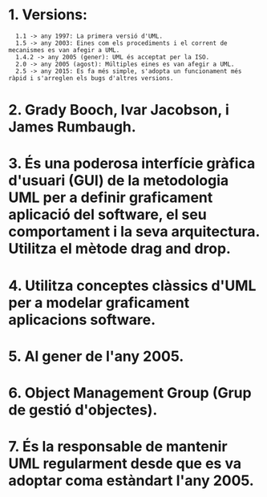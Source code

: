 # 1. Versions:
      1.1 -> any 1997: La primera versió d'UML.
      1.5 -> any 2003: Eines com els procediments i el corrent de mecanismes es van afegir a UML.
      1.4.2 -> any 2005 (gener): UML és acceptat per la ISO.
      2.0 -> any 2005 (agost): Múltiples eines es van afegir a UML.
      2.5 -> any 2015: Es fa més simple, s'adopta un funcionament més ràpid i s'arreglen els bugs d'altres versions.
      
# 2. Grady Booch, Ivar Jacobson, i James Rumbaugh.

# 3. És una poderosa interfície gràfica d'usuari (GUI) de la metodologia UML per a definir graficament aplicació del software, el seu comportament i la seva arquitectura. Utilitza el mètode drag and drop.

# 4. Utilitza conceptes clàssics d'UML per a modelar graficament aplicacions software.

# 5. Al gener de l'any 2005.

# 6. Object Management Group (Grup de gestió d'objectes).

# 7. És la responsable de mantenir UML regularment desde que es va adoptar coma estàndart l'any 2005.
